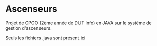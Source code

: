# Ascenseurs
Projet de CPOO (2ème année de DUT Info) en JAVA sur le système de gestion d'ascenseurs.

Seuls les fichiers .java sont présent ici
